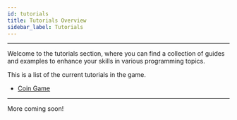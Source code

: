 ```yaml
---
id: tutorials
title: Tutorials Overview
sidebar_label: Tutorials
---
```


---

Welcome to the tutorials section, where you can find a collection of guides and examples to enhance your skills in various programming topics.

This is a list of the current tutorials in the game.

- [Coin Game](./coinGame/intro)

---

More coming soon!

